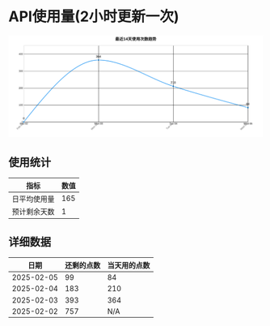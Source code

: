 # API使用量(2小时更新一次)



 ![走势图](./chart.svg)

## 使用统计

| 指标 | 数值 |
|------|------|
| 日平均使用量 | 165 |
| 预计剩余天数 | 1 |

## 详细数据

| 日期 | 还剩的点数 | 当天用的点数 |
|------|------------|-------------|
| 2025-02-05 | 99 | 84 |
| 2025-02-04 | 183 | 210 |
| 2025-02-03 | 393 | 364 |
| 2025-02-02 | 757 | N/A |
